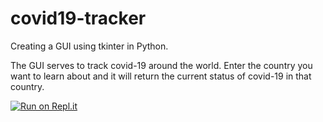 # covid19-tracker

Creating a GUI using tkinter in Python. 

The GUI serves to track covid-19 around the world. Enter the country you want to learn about
and it will return the current status of covid-19 in that country.

[![Run on Repl.it](https://repl.it/badge/github/elhawlir/covid19-tracker)](https://repl.it/github/elhawlir/covid19-tracker)
